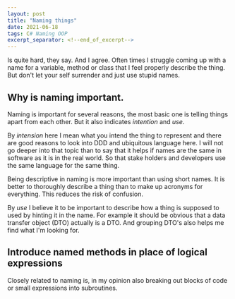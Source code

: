 ```yaml
---
layout: post
title: "Naming things"
date: 2021-06-18
tags: C# Naming OOP
excerpt_separator: <!--end_of_excerpt-->
---
```

Is quite hard, they say. And I agree.
Often times I struggle coming up with a name for a variable, method or class that I feel properly describe the thing.
But don't let your self surrender and just use stupid names.
<!--end_of_excerpt-->

## Why is naming important.

Naming is important for several reasons, the most basic one is telling things
apart from each other. But it also indicates *intention* and *use*.

By *intension* here I mean what you intend the thing to represent and there 
are good reasons to look into DDD and ubiquitous language here. I will not go 
deeper into that topic than to say that it helps if names are the same in
software as it is in the real world. So that stake holders and developers
use the same language for the same thing.

Being descriptive in naming is more important than using short names. It is
better to thoroughly describe a thing than to make up acronyms for everything.
This reduces the risk of confusion.

By *use* I believe it to be important to describe how a thing is supposed to 
used by hinting it in the name. For example it should be obvious that a data 
transfer object (DTO) actually is a DTO.
And grouping DTO's also helps me find what I'm looking for.

## Introduce named methods in place of logical expressions
Closely related to naming is, in my opinion also breaking out blocks of code 
or small expressions into subroutines.
